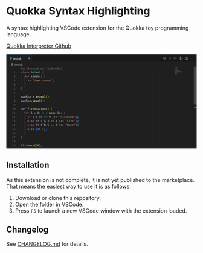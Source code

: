 # Quokka Syntax Highlighting

A syntax highlighting VSCode extension for the Quokka toy programming language.

[Quokka Interpreter Github](https://github.com/Turnlings/quokka-interpreter)

![Example syntax highlighting](images/example.png)

## Installation

As this extension is not complete, it is not yet published to the marketplace. That means the easiest way to use it is as follows:

1. Download or clone this repository.
2. Open the folder in VSCode.
3. Press `F5` to launch a new VSCode window with the extension loaded. 

## Changelog

See [CHANGELOG.md](CHANGELOG.md) for details.